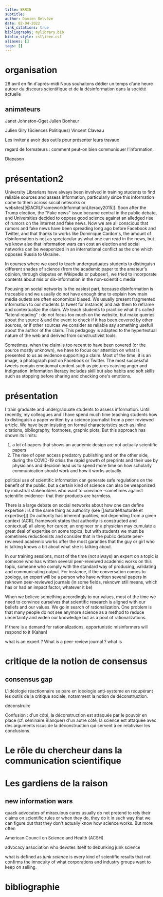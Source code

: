 ```yaml
---
title: ERRIE
subtitle:
author: Damien Belvèze
date: 02-04-2022
link_citations: true
bibliography: mylibrary.bib
biblio_style: csl\ieee.csl
aliases: []
tags: []
---
```



# organisation

28 avril en fin d'après-midi
Nous souhaitons dédier un temps d’une heure autour du discours scientifique et de la désinformation dans la société actuelle


## animateurs

Janet Johnston-Oget 
Julien Bonheur

Julien Giry (Sciences Politiques)
Vincent Claveau

Les inviter à avoir des outils pour présenter leurs travaux 

regard de formateurs : comment peut-on bien communiquer l'information. 

Diapason 






# présentation2

University Librarians have always been involved in training students to find reliable sources and assess information, particularly since this information come to them across social networks or websites[[@ACRLFrameworkInformationLiteracy2015]].
Soon after the Trump election, the "Fake news" issue became central in the public debate, and Universities decided to oppose good science against an alledged rise of rumors on the internet and fake news. 
Now we are all conscious that rumors and fake news have been spreading long ago before Facebook and Twitter, and that thanks to works like Dominique Cardon's, the amount of disinformation is not as spectacular as what one can read in the news, but we know also that information wars can cost an election and social networks can be weaponized in an international conflict as the one which opposes Russia to Ukraine.

In courses where we used to teach undergraduates students to distinguish different shades of science (from the academic paper to the amateur's opinion, through disputes on Wikipedia or pubpeer), we tried to incorporate contents about mis or dis-information in the non-scientific media.

Focusing on social networks is the easiest part, because disinformation is traceable and we usually do not have enough time to explain how main media outlets are often economical biased. 
We usually present fragmented information to our students (a tweet for instance) and ask them to reframe and contextualize the claim.
We teach students to practice what it's called "lateral reading" : do not focus too much on the website, but make queries about the source & and the event to check if it has been covered by other sources, or if other sources we consider as reliable say something usefull about the author of the claim. This pedagogy is adapted to the hypertextual nature of the web and derived from constructivist tools.

Sometimes, when the claim is too recent to have been covered (or the source mostly unknown), we have to focus our attention on what is presented to us as evidence supporting a claim. Most of the time, it is an image, a photograph post on Facebook or Twitter. 
The most successful tweets contain emotionnal content such as pictures causing anger and indignation. 
Information literacy includes skill but also habits and soft skills such as stopping before sharing and checking one's emotions. 









# présentation

I train graduate and undergraduate students to assess information. Until recently, my colleagues and I have spend much time teaching students how to distinguish a paper written by a science journalist from a peer reviewed article. We have been insisting on formal characteristics such as inline citations, bibliography, footnotes, graphic plots. 
But this approach has shown its limits: 
1. a lot of papers that shows an academic design are not actually scientific papers
2. The rise of open access predatory publishing and on the other side, during the COVID-19 crisis the rapid growth of preprints and their use by physicians and decision lead us to spend more time on how scholarly communication should work and how it works actually. 

political use of scientific information can generate safe regulations on the benefit of the public, but a certain kind of science can also be weaponized by industrial stakeholders who want to convince -sometimes against scientific evidence- that their products are harmless. 

There is a large debate on social networks about how one can define expertise : is it the same thing as authority (see [[autorité#autorité et expertise]])
Do authority has inherent qualities, not depending from a given context (ACRL framework states that authority is constructed and contextual)
all along her career, an engineer or a physician may cumulate a great deal of expertise on some topics, but with students we must be sometimes reductionists and consider that in the public debate peer-reviewed academic works offer the most garanties that the guy or girl who is talking knows a bit about what she is talking about. 

In our training sessions, most of the time (not always) an expert on a topic is someone who has written several peer-reveiwed academic works on this topic, someone who comply with the standard way of producing, validating and communicating output. For instance, if the conversation comes to zoology, an expert will be a person who have written several papers in reknown peer-reviewed journals (in some fields, reknown still means, which has or had an impact factor, whatever it be)

When we believe something accordingly to our values, most of the time we need to convince ourselves that scientific research is aligned with our beliefs and our values. We go in search of rationalization. 
One problem is that many people do not see anymore science as a method to reduce uncertainty and widen our knowledge but as a pool of rationalizations. 

If there is a demand for rationalizations, opportunistic misinformers will respond to it (Kahan)

what is an expert ?
What is a peer-review journal ?
what is 











# critique de la notion de consensus

## consensus gap

L'idéologie réactionnaire se pare en idéologie anti-système en récupérant les outils de la critique sociale, notamment la notion de déconstruction. 

déconstruire

Confusion : d'un côté, la déconstruction est attaquée par le pouvoir en place (cf. séminaire Blanquer)
d'un autre côté, la science est attaquée avec des arguments issus de la déconstruction qui servent à en relativiser les conclusions. 






# Le rôle du chercheur dans la communication scientifique



# Les gardiens de la raison

## new information wars

quack advocates of miraculous cures usually do not pretend to rely their claims on scientific rules or when they do, they do it in such way that we can figure out that they don't actually know how science works. 
But more often

American Council on Science and Health (ACSH)

advocacy association who devotes itself to debunking junk science
<!-- devotes oneself to + ing / dedicate oneself to + ing -->

what is defined as *junk science* is every kind of scientific results that not confirms the innocuity of what corporations and industry groups want to keep on selling.






# bibliographie

